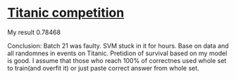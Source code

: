 # [Titanic competition](https://www.kaggle.com/c/titanic/overview)
My result 0.78468

Conclusion:
Batch 21 was faulty. SVM stuck in it for hours. Base on data and all randomnes in events on Titanic. Pretidion of survival based on my model is good.
I assume that those who reach 100% of correctnes used whole set to train(and overfit it) or just paste correct answer from whole set.  
